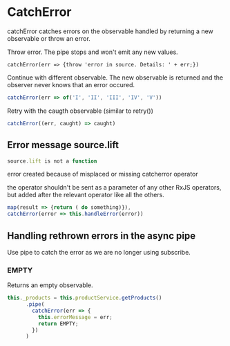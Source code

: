 
# CatchError

catchError catches errors on the observable handled by returning a new observable or throw an error.

Throw error. The pipe stops and won't emit any new values.
```JS
catchError(err => {throw 'error in source. Details: ' + err;})
```

Continue with different observable. The new observable is returned and the observer never knows that an error occured.
```js
catchError(err => of('I', 'II', 'III', 'IV', 'V'))
```

Retry with the caugth observable (similar to retry())
```js
catchError((err, caught) => caught)
```


## Error message source.lift
```js
source.lift is not a function
```

error created because of misplaced or missing catcherror operator

the operator shouldn't be sent as a parameter of any other RxJS operators, but added
after the relevant operator like all the others.

```js
map(result => {return ( do something)}),
catchError(error => this.handleError(error))
```

## Handling rethrown errors in the async pipe

Use pipe to catch the error as we are no longer using subscribe.

### EMPTY
Returns an empty observable.

```js
this._products = this.productService.getProducts()
      .pipe(
        catchError(err => {
          this.errorMessage = err;
          return EMPTY;
        })
      )
```